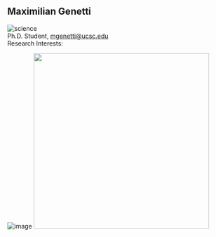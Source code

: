 ## Maximilian Genetti  
![science](https://img.shields.io/badge/FileType-.vcf-yellow)  
Ph.D. Student, mgenetti@ucsc.edu  
Research Interests:  

![image](https://user-images.githubusercontent.com/88911118/132071574-d9fee697-6b0d-47ee-8c75-56359e23fe85.png)
<img src='![image](https://user-images.githubusercontent.com/88911118/132071574-d9fee697-6b0d-47ee-8c75-56359e23fe85.png)' alt='' width='400'/>
